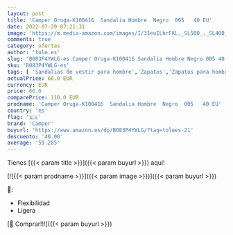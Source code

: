 ```yaml
---
layout: post
title: 'Camper Oruga-K100416  Sandalia Hombre  Negro  005   40 EU'
date: 2022-07-29 07:21:31
image: 'https://m.media-amazon.com/images/I/31euILhrFKL._SL500_._SL400_.jpg'
comments: true
category: ofertas
author: 'tole.es'
slug: 'B083P4YWLG-es Camper Oruga-K100416 Sandalia Hombre Negro 005 40 EU'
sku: 'B083P4YWLG-es'
tags: [ 'Sandalias de vestir para hombre','Zapatos','Zapatos para hombre','Zapatos y complementos','camper','sandalia','🇪🇸', ]
actualPrice: 66.0 EUR
currency: EUR
price: 66.0
comparePrice: 110.0 EUR
prodname: 'Camper Oruga-K100416  Sandalia Hombre  Negro  005   40 EU'
country: 'es'
flag: '🇪🇸'
brand: 'Camper'
buyurl: 'https://www.amazon.es/dp/B083P4YWLG/?tag=tolees-21'
descuento: '40.00'
average: '59.285'
---
```


Tienes [{{< param title >}}]({{< param buyurl >}}) aqui!

[![{{< param prodname >}}]({{< param image >}})]({{< param buyurl >}})

🔎:

- Flexibilidad
- Ligera

[🛒 Comprar!!!]({{< param buyurl >}})
